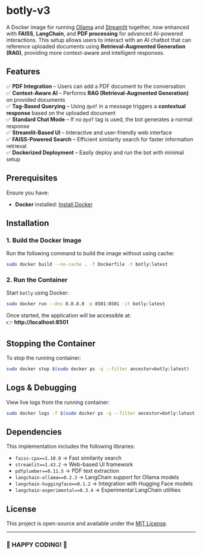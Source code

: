# **botly-v3**  


A Docker image for running [Ollama](https://ollama.com/) and [Streamlit](https://streamlit.io/) together, now enhanced with **FAISS**, **LangChain**, and **PDF processing** for advanced AI-powered interactions. This setup allows users to interact with an AI chatbot that can reference uploaded documents using **Retrieval-Augmented Generation (RAG)**, providing more context-aware and intelligent responses.



## **Features**  
✅ **PDF Integration** – Users can add a PDF document to the conversation  
✅ **Context-Aware AI** – Performs **RAG (Retrieval-Augmented Generation)** on provided documents  
✅ **Tag-Based Querying** – Using `@pdf` in a message triggers a **contextual response** based on the uploaded document  
✅ **Standard Chat Mode** – If no `@pdf` tag is used, the bot generates a normal response  
✅ **Streamlit-Based UI** – Interactive and user-friendly web interface  
✅ **FAISS-Powered Search** – Efficient similarity search for faster information retrieval  
✅ **Dockerized Deployment** – Easily deploy and run the bot with minimal setup  
   


## **Prerequisites**  
Ensure you have:  
- **Docker** installed: [Install Docker](https://docs.docker.com/get-docker/)  



## **Installation**  


### **1. Build the Docker Image**  
Run the following command to build the image without using cache:  
```sh
sudo docker build --no-cache . -f Dockerfile -t botly:latest
```  


### **2. Run the Container**  
Start `botly` using Docker:  
```sh
sudo docker run --dns 8.8.8.8 -p 8501:8501 -it botly:latest
```  

Once started, the application will be accessible at:  
👉 **http://localhost:8501**  



## **Stopping the Container**  
To stop the running container:  
```sh
sudo docker stop $(sudo docker ps -q --filter ancestor=botly:latest)
```  


## **Logs & Debugging**  
View live logs from the running container:  
```sh
sudo docker logs -f $(sudo docker ps -q --filter ancestor=botly:latest)
```  


## **Dependencies**  
This implementation includes the following libraries:  
- `faiss-cpu==1.10.0` → Fast similarity search  
- `streamlit==1.43.2` → Web-based UI framework  
- `pdfplumber==0.11.5` → PDF text extraction  
- `langchain-ollama==0.2.3` → LangChain support for Ollama models  
- `langchain-huggingface==0.1.2` → Integration with Hugging Face models  
- `langchain-experimental==0.3.4` → Experimental LangChain utilities  







## **License**  
This project is open-source and available under the [MIT License](LICENSE).  

---

### **🚀 HAPPY CODING! 🎉**  





